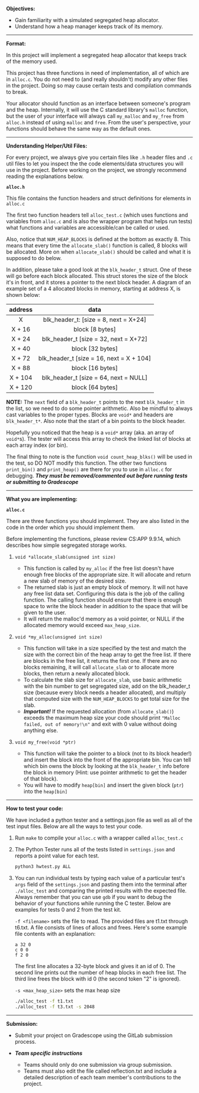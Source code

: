 **Objectives:**
- Gain familiarity with a simulated segregated heap allocator.
- Understand how a heap manager keeps track of its memory.

---

**Format:**

In this project will implement a segregated heap allocator that keeps track of the memory used.

This project has three functions in need of implementation, all of which are in `alloc.c`.
You do not need to (and really shouldn't) modify any other files in the project. Doing so may cause certain tests and compilation commands to break.

Your allocator should function as an interface between someone's program and the heap. Internally, it will use the C standard library's `malloc` function, but the user of your interface will always call `my_malloc` and `my_free` from `alloc.h` instead of using `malloc` and `free`. From the user's perspective, your functions should behave the same way as the default ones.

---

**Understanding Helper/Util Files:**

For every project, we always give you certain files like `.h` header files and `.c` util files to let you inspect the the code elements/data structures you will use in the project. Before working on the project, we strongly recommend reading the explanations below.

**`alloc.h`**

This file contains the function headers and struct definitions for elements in `alloc.c`

The first two function headers tell `alloc_test.c` (which uses functions and variables from `alloc.c` and is also the wrapper program that helps run tests) what functions and variables are accessible/can be called or used.

Also, notice that `NUM_HEAP_BLOCKS` is defined at the bottom as exactly 8. This means that every time the `allocate_slab()` function is called, 8 blocks will be allocated. More on when `allocate_slab()` should be called and what it is supposed to do below.

In addition, please take a good look at the `blk_header_t` struct. One of these will go before each block allocated. This struct stores the size of the block it's in front, and it stores a pointer to the next block header. A diagram of an example set of a 4 allocated blocks in memory, starting at address X, is shown below:

|address|data|
|:-----:|:---:|
|X|blk_header_t: [size = 8, next = X+24]|
|X + 16|block [8 bytes]|
|X + 24|blk_header_t [size = 32, next = X+72]|
|X + 40|block [32 bytes]|
|X + 72|blk_header_t [size = 16, next = X + 104]|
|X + 88|block [16 bytes]|
|X + 104|blk_header_t [size = 64, next = NULL]|
|X + 120|block [64 bytes]|

**NOTE:** The `next` field of a `blk_header_t` points to the next `blk_header_t` in the list, so we need to do some pointer arithmetic. Also be mindful to always cast variables to the proper types. Blocks are `void*` and headers are `blk_header_t*`. Also note that the start of a bin points to the block header. 

Hopefully you noticed that the heap is a `void*` array (aka. an array of `void*`s). The tester will access this array to check the linked list of blocks at each array index (or bin). 

The final thing to note is the function `void count_heap_blks()` will be used in the test, so DO NOT modify this function. The other two functions `print_bin()` and `print_heap()` are there for you to use in `alloc.c` for debugging. ***They must be removed/commented out before running tests or submitting to Gradescope***

---

**What you are implementing:**

**`alloc.c`**

There are three functions you should implement. They are also listed in the code in the order which you should implement them.

Before implementing the functions, please review CS:APP 9.9.14, which describes how simple segregated storage works.

1. `void *allocate_slab(unsigned int size)`
   - This function is called by `my_alloc`  if the free list doesn't have enough free blocks of the appropriate size. It will
   allocate and return a new slab of memory of the
   desired size.
   - The returned slab is just an empty block of memory. It will not have any
   free list data set. Configuring this data
   is the job of the calling function. The calling function should ensure that there is enough space to write the block header in addition to the space that will be given to the user.
   - It will return the malloc'd memory as a void pointer, or NULL if the allocated memory would exceed `max_heap_size`.

2. `void *my_alloc(unsigned int size)`
    - This function will take in a size specified by the test and match the size with the correct bin of the heap array to get the free list. If there are blocks in the free list, it returns the first one. If there are no blocks remaining, it will call `allocate_slab` or to allocate more blocks,
    then return a newly allocated block. 
    - To calculate the slab size for `allocate_slab`, use basic arithmetic with the bin number to get segregated size, add on the blk_header_t size (because every block needs a header allocated), and multiply that computed size with the `NUM_HEAP_BLOCKS` to get total size for the slab.
    - ***Important!*** If the requested allocation (from `allocate_slab()`) exceeds the maximum heap size your code should print `"Malloc failed, out of memory!\n"` and exit with 0 value without doing anything else.

3. `void my_free(void *ptr)`
   - This function will take the pointer to a block (not to its block header!) and insert the block into the front of the appropriate bin. You can tell which bin owns the block by looking at the `blk_header_t` info before the block in memory (Hint: use pointer arithmetic to get the header of that block).
   - You will have to modify `heap[bin]` and insert the given block (`ptr`) into the `heap[bin]`

---

**How to test your code:**

We have included a python tester and a settings.json file as well as all of the test input files. Below are all the ways to test your code.

1. Run `make` to compile your `alloc.c` with a wrapper called `alloc_test.c`

2. The Python Tester runs all of the tests listed in `settings.json` and reports a point value for each test.
    ```bash
    python3 hwtest.py ALL
    ```
3. You can run individual tests by typing each value of a particular test's `args` field of the `settings.json` and pasting them into the terminal after `./alloc_test` and comparing the printed results with the expected file. Always remember that you can use `gdb` if you want to debug the behavior
of your functions while running the C tester.
Below are examples for tests 0 and 2 from the test kit.
   
    `-f <filename>` sets the file to read. The provided files are t1.txt through t6.txt.
    A file consists of lines of allocs and frees. Here's some example file contents with
    an explanation:
    ```
    a 32 0
    c 0 0
    f 2 0
    ```
    The first line allocates a 32-byte block and gives it an id of 0. The second
    line prints out the number of heap blocks in each free list. The third
    line frees the block with id 0 (the second token "2" is ignored).
    
    `-s <max_heap_size>` sets the max heap size
    ```bash
    ./alloc_test -f t1.txt
    ./alloc_test -f t3.txt -s 2048
    ```
    
---

**Submission:**

- Submit your project on Gradescope using the GitLab submission process.

- ***Team specific instructions*** 
  - Teams should only do one submission via group submission.
  - Teams must also edit the file called reflection.txt and include a detailed description of each team member's contributions to the project.
